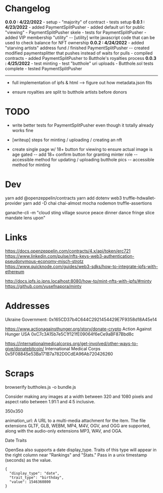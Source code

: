 # Changelog

**0.0.0 : 4/22/2022**
	- setup
	- "majority" of contract
	- tests setup
	**0.0.1 : 4/23/2022**
	- added PaymentSplitPusher
	- added default uri for public "viewing"
	- PaymentSplitPusher skele
	- tests for PaymentSplitPusher
	- added VIP membership "utility"
	-- [utility] write javascript code that can be used to check balance for NFT ownership
	**0.0.2 : 4/24/2022**
	- added "starving artists" address fund / finished PaymentSplitPusher
	-- created modified paymentsplitter that pushes instead of waits for pulls
	- compiled contracts
	- added PaymentSplitPusher to Butthole's royalties process
	**0.0.3 : 4/25/2022**
	- test minting
	- test "butthole" uri uploads
	- Butthole.sol tests complete
	- tested PaymentSplitPusher

------------------------------------------------------------------------


- full implementation of ipfs & html
--> figure out how metadata.json fits

- ensure royalties are split to butthole artists before donors



# TODO

- write better tests for PaymentSplitPusher even though it totally already works fine

- [writeup] steps for minting / uploading / creating an nft
- create single page w/ 18+ button for viewing to ensure actual image is age gated
-- add 18+ confirm button for granting minter role
-- accessible method for updating / uploading butthole pics
-- accessible method for minting

# Dev

yarn add @openzeppelin/contracts
yarn add dotenv web3 truffle-hdwallet-provider
yarn add -D chai chai-almost mocha nodemon truffle-assertions

ganache-cli -m "cloud sting village source peace dinner dance fringe slice mandate lens upon"

# Links

https://docs.openzeppelin.com/contracts/4.x/api/token/erc721
https://www.linkedin.com/pulse/nfts-keys-web3-authentication-pseudonymous-economy-misch-strotz
https://www.quicknode.com/guides/web3-sdks/how-to-integrate-ipfs-with-ethereum

http://docs.ipfs.io.ipns.localhost:8080/how-to/mint-nfts-with-ipfs/#minty
https://github.com/yusefnapora/minty

# Addresses

Ukraine Government:
0x165CD37b4C644C2921454429E7F9358d18A45e14

https://www.actionagainsthunger.org/story/donate-crypto
Action Against Hunger USA
0xC7c3A15b7e5C1f121fE09064f6eCe9aBF87Bbd8c

https://internationalmedicalcorps.org/get-involved/other-ways-to-give/donatebitcoin/
International Medical Corps
0x5F08845e53Ba171B7a782D0CdEA96Ab720426260






# Scraps

browserify buttholes.js -o bundle.js

Consider making any images at a width between 320 and 1080 pixels and aspect ratio between 1.91:1 and 4:5 inclusive.

350x350


animation_url:    A URL to a multi-media attachment for the item. The file extensions GLTF, GLB, WEBM, MP4, M4V, OGV, and OGG are supported, along with the audio-only extensions MP3, WAV, and OGA.


Date Traits

OpenSea also supports a date display_type. Traits of this type will appear in the right column near "Rankings" and "Stats." Pass in a unix timestamp (seconds) as the value.

    {
      "display_type": "date", 
      "trait_type": "birthday", 
      "value": 1546360800
    }



